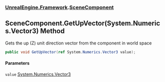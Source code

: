 ### [UnrealEngine.Framework](./UnrealEngine-Framework.md 'UnrealEngine.Framework').[SceneComponent](./UnrealEngine-Framework-SceneComponent.md 'UnrealEngine.Framework.SceneComponent')
## SceneComponent.GetUpVector(System.Numerics.Vector3) Method
Gets the up (Z) unit direction vector from the component in world space  
```csharp
public void GetUpVector(ref System.Numerics.Vector3 value);
```
#### Parameters
<a name='UnrealEngine-Framework-SceneComponent-GetUpVector(System-Numerics-Vector3)-value'></a>
`value` [System.Numerics.Vector3](https://docs.microsoft.com/en-us/dotnet/api/System.Numerics.Vector3 'System.Numerics.Vector3')  
  
